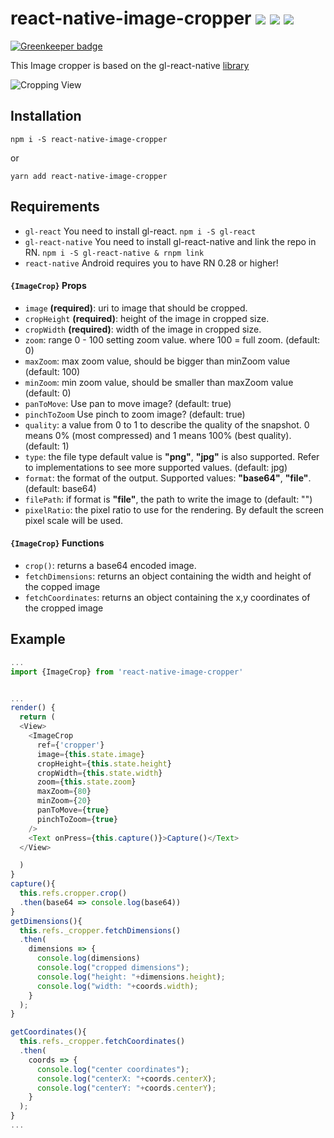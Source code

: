 # react-native-image-cropper ![](https://img.shields.io/npm/v/react-native-image-cropper.svg) ![](https://img.shields.io/badge/gl--react->=2.1-05F561.svg) ![](https://img.shields.io/badge/gl--react--native->=2.28.0-05F561.svg)

[![Greenkeeper badge](https://badges.greenkeeper.io/stoffern/react-native-image-cropper.svg)](https://greenkeeper.io/)

This Image cropper is based on the gl-react-native [library](https://github.com/ProjectSeptemberInc/gl-react-native)

![Cropping View](https://media.giphy.com/media/l46CDga4bxZccVxWU/giphy.gif)

## Installation
```
npm i -S react-native-image-cropper
```
or
```
yarn add react-native-image-cropper
```

## Requirements
- `gl-react` You need to install gl-react. `npm i -S gl-react`
- `gl-react-native` You need to install gl-react-native and link the repo in RN. `npm i -S gl-react-native & rnpm link`
- `react-native` Android requires you to have RN 0.28 or higher!

#### `{ImageCrop}` Props
- `image` **(required)**: uri to image that should be cropped.
- `cropHeight` **(required)**: height of the image in cropped size.
- `cropWidth` **(required)**: width of the image in cropped size.
- `zoom`: range 0 - 100 setting zoom value. where 100 = full zoom. (default: 0)
- `maxZoom`: max zoom value, should be bigger than minZoom value (default: 100)
- `minZoom`: min zoom value, should be smaller than maxZoom value (default: 0)
- `panToMove`: Use pan to move image? (default: true)
- `pinchToZoom` Use pinch to zoom image? (default: true)
- `quality`: a value from 0 to 1 to describe the quality of the snapshot. 0 means 0% (most compressed) and 1 means 100% (best quality). (default: 1)
- `type`: the file type default value is **"png"**, **"jpg"** is also supported. Refer to implementations to see more supported values. (default: jpg)
- `format`: the format of the output. Supported values: **"base64"**, **"file"**. (default: base64)
- `filePath`: if format is **"file"**, the path to write the image to (default: "")
- `pixelRatio`: the pixel ratio to use for the rendering. By default the screen pixel scale will be used.

#### `{ImageCrop}` Functions
- `crop()`: returns a base64 encoded image.
- `fetchDimensions`: returns an object containing the width and height of the copped image
- `fetchCoordinates`: returns an object containing the x,y coordinates of the cropped image 

## Example
```js
...
import {ImageCrop} from 'react-native-image-cropper'


...
render() {
  return (
  <View>
    <ImageCrop
      ref={'cropper'}
      image={this.state.image}
      cropHeight={this.state.height}
      cropWidth={this.state.width}
      zoom={this.state.zoom}
      maxZoom={80}
      minZoom={20}
      panToMove={true}
      pinchToZoom={true}
    />
    <Text onPress={this.capture()}>Capture()</Text>
  </View>

  )
}
capture(){
  this.refs.cropper.crop()
  .then(base64 => console.log(base64))
}
getDimensions(){
  this.refs._cropper.fetchDimensions()
  .then(
    dimensions => {
      console.log(dimensions)
      console.log("cropped dimensions");
      console.log("height: "+dimensions.height);
      console.log("width: "+coords.width);
    }
  );
}

getCoordinates(){
  this.refs._cropper.fetchCoordinates()
  .then(
    coords => {
      console.log("center coordinates");
      console.log("centerX: "+coords.centerX);
      console.log("centerY: "+coords.centerY);
    }
  );
}
...

```
